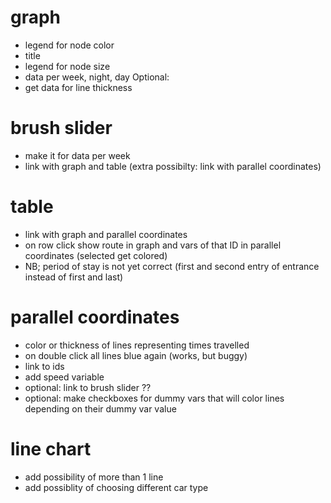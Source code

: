 # graph
- legend for node color
- title
- legend for node size
- data per week, night, day
Optional:
- get data for line thickness

# brush slider
- make it for data per week
- link with graph and table (extra possibilty: link with parallel coordinates)

# table
- link with graph and parallel coordinates
- on row click show route in graph and vars of that ID in parallel coordinates (selected get colored)
- NB; period of stay is not yet correct (first and second entry of entrance instead of first and last)

# parallel coordinates
- color or thickness of lines representing times travelled
- on double click all lines blue again (works, but buggy)
- link to ids
- add speed variable
- optional: link to brush slider ??
- optional: make checkboxes for dummy vars that will color lines depending on their dummy var value

# line chart
- add possibility of more than 1 line
- add possiblity of choosing different car type
